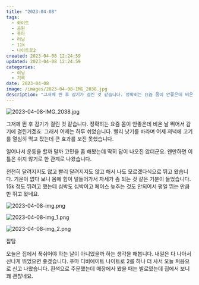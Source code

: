 ```yaml
---
title: "2023-04-08"
tags:
  - 화이트
  - 공원
  - 푸마
  - 러닝
  - 11k
  - 나이트로2
created: 2023-04-08 12:24:59
updated: 2023-04-08 12:24:59
categories:
  - 러닝
  - 기록
date: 2023-04-08
image: /images/2023-04-08-IMG_2038.jpg
description: "그저께 뛴 후 감기가 걸린 것 같습니다. 정확히는 요즘 몸이 안좋은데 비온 날 뛰어서 감기에 걸린거겠죠. 그래서 어제는 하루 쉬었습니다. 빨리 낫기를 바라며 어제 저녁에 고기를 열심히 먹고 잤는데 큰 효과를 보진 못했습니다. 일어나서 운동을 할까 말까 고민을 좀 해봤는데 딱히 답이 나오"
---
```


![2023-04-08-IMG_2038.jpg](/images/2023-04-08-IMG_2038.jpg)
 
 

그저께 뛴 후 감기가 걸린 것 같습니다. 정확히는 요즘 몸이 안좋은데 비온 날 뛰어서 감기에 걸린거겠죠. 그래서 어제는 하루 쉬었습니다. 빨리 낫기를 바라며 어제 저녁에 고기를 열심히 먹고 잤는데 큰 효과를 보진 못했습니다. 

일어나서 운동을 할까 말까 고민을 좀 해봤는데 딱히 답이 나오진 않더군요. 왠만하면 이틀은 쉬지 않기로 한 관계로 나왔습니다. 

천천히 달려지지도 않고 빨리 달려지지도 않고 해서 나도 모르겠다식으로 뛰고 왔습니다. 기운이 없다 보니 몸에 힘이 덜들어가서 자세가 좀 되는 것 같은 기분이 들었습니다. 15k 정도 뛰려고 했는데 심박도 심박이고 페이스 늦추는 것도 안되어서 평일 뛰는 만큼만 뛰고 왔네요.

 
 ![2023-04-08-img.png](/images/2023-04-08-img.png)
 
 

 
 ![2023-04-08-img_1.png](/images/2023-04-08-img_1.png)
 
 

 
 ![2023-04-08-img_2.png](/images/2023-04-08-img_2.png)
 
 

잡담

오늘은 집에서 푹쉬어야 하는 날이 아니었을까 하는 생각을 해봅니다.
내일은 다 나아서 신나게 뛰었으면 좋겠습니다.
푸마 디비에이트 나이트로 2를 하나 더 사서 오늘 처음으로 신고 나왔습니다. 흰색으로 주문했는데 매장에서 봤을 때는 별로였는데 집에서 보니 꽤 괜찮네요.
